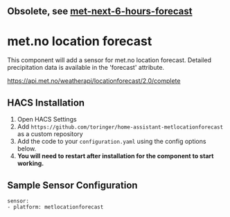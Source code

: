 ## Obsolete, see [met-next-6-hours-forecast](https://github.com/toringer/home-assistant-met-next-6-hours-forecast)

# met.no location forecast

This component will add a sensor for met.no location forecast. Detailed precipitation data is available in the 'forecast' attribute.

https://api.met.no/weatherapi/locationforecast/2.0/complete


## HACS Installation

1. Open HACS Settings
2. Add `https://github.com/toringer/home-assistant-metlocationforecast` as a custom repository 
2. Add the code to your `configuration.yaml` using the config options below.
3. **You will need to restart after installation for the component to start working.**



## Sample Sensor Configuration

    sensor:
    - platform: metlocationforecast
